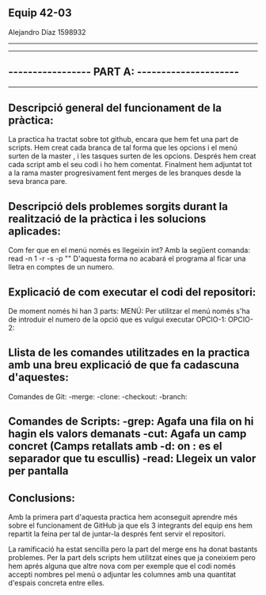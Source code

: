 Equip 42-03
------------
Alejandro Díaz 1598932


-------------------------------------------------
-------------------------------------------------
-----------------  PART A:  ---------------------
-------------------------------------------------
-------------------------------------------------

Descripció general del funcionament de la pràctica:
--------------------------------------------------
La practica ha tractat sobre tot github, encara que hem fet una part de scripts. 
Hem creat cada branca de tal forma que les opcions i el menú surten de la master , i les tasques surten de les opcions. 
Després hem creat cada script amb el seu codi i ho hem comentat.
Finalment hem adjuntat tot a la rama master progresivament fent merges de les branques desde la seva branca pare.


Descripció dels problemes sorgits durant la realització de la pràctica i les solucions aplicades:
-------------------------------------------------------------------------------------------------
Com fer que en el menú només es llegeixin int?
Amb la següent comanda: read -n 1 -r -s -p ""
D'aquesta forma no acabará el programa al ficar una lletra en comptes de un numero.



Explicació de com executar el codi del repositori:
-------------------------------------------------
De moment només hi han 3 parts:
MENÚ: Per utilitzar el menú només s'ha de introduir el numero de la opció que es vulgui executar
OPCIO-1:
OPCIO-2:



Llista de les comandes utilitzades en la practica amb una breu explicació de que fa cadascuna d'aquestes:
---------------------------------------------------------------------------------------------------------
Comandes de Git:
-merge:
-clone:
-checkout:
-branch:

Comandes de Scripts:
-grep: Agafa una fila on hi hagin els valors demanats
-cut: Agafa un camp concret (Camps retallats amb -d: on : es el separador que tu escullis)
-read: Llegeix un valor per pantalla
-

Conclusions:
------------
Amb la primera part d'aquesta practica hem aconseguit aprendre més sobre el funcionament de GitHub ja que els 3 integrants del equip ens hem repartit la feina per tal de juntar-la després fent servir el repositori. 

La ramificació ha estat sencilla pero la part del merge ens ha donat bastants problemes. Per la part dels scripts hem utilitzat eines que ja coneixiem pero hem aprés alguna que altre nova com per exemple que el codi només accepti nombres pel menú o adjuntar les columnes amb una quantitat d'espais concreta entre elles.
